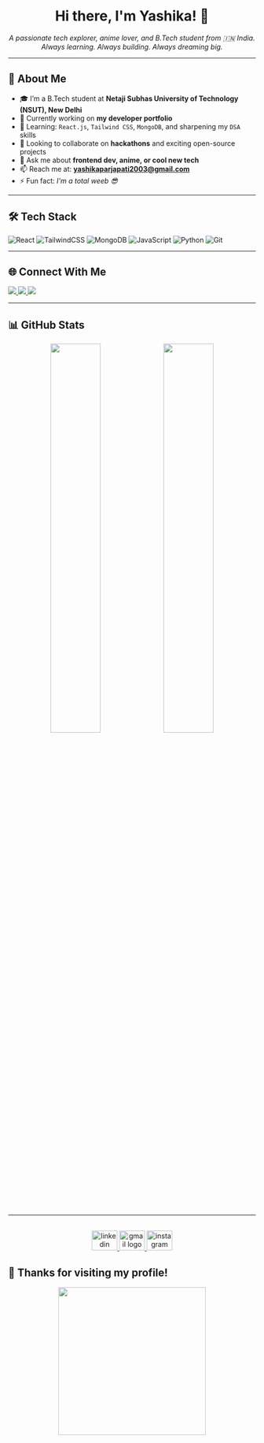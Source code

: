 <h1 align="center">Hi there, I'm Yashika! 👋</h1>

<p align="center">
  <em>
    A passionate tech explorer, anime lover, and B.Tech student from 🇮🇳 India.<br>
    Always learning. Always building. Always dreaming big.
  </em>
</p>

---

## 🌸 About Me

- 🎓 I’m a B.Tech student at **Netaji Subhas University of Technology (NSUT), New Delhi**
- 🔭 Currently working on **my developer portfolio**
- 🌱 Learning: `React.js`, `Tailwind CSS`, `MongoDB`, and sharpening my `DSA` skills
- 👯 Looking to collaborate on **hackathons** and exciting open-source projects
- 💬 Ask me about **frontend dev, anime, or cool new tech**
- 📫 Reach me at: **yashikaparjapati2003@gmail.com**
- ⚡ Fun fact: *I'm a total weeb 😎*

---

## 🛠️ Tech Stack

![React](https://img.shields.io/badge/-React.js-61DAFB?logo=react&logoColor=white&style=for-the-badge)
![TailwindCSS](https://img.shields.io/badge/-Tailwind_CSS-38B2AC?logo=tailwind-css&logoColor=white&style=for-the-badge)
![MongoDB](https://img.shields.io/badge/-MongoDB-4EA94B?logo=mongodb&logoColor=white&style=for-the-badge)
![JavaScript](https://img.shields.io/badge/-JavaScript-F7DF1E?logo=javascript&logoColor=black&style=for-the-badge)
![Python](https://img.shields.io/badge/-Python-3776AB?logo=python&logoColor=white&style=for-the-badge)
![Git](https://img.shields.io/badge/-Git-F05032?logo=git&logoColor=white&style=for-the-badge)

---

## 🌐 Connect With Me

<p align="left">
  <a href="mailto:yashikaparjapati2003@gmail.com">
    <img src="https://img.shields.io/badge/Gmail-D14836?style=for-the-badge&logo=gmail&logoColor=white"/>
  </a>
  <a href="https://www.linkedin.com/in/your-linkedin" target="_blank">
    <img src="https://img.shields.io/badge/-LinkedIn-0077B5?style=for-the-badge&logo=linkedin&logoColor=white"/>
  </a>
  <a href="https://twitter.com/your-twitter" target="_blank">
    <img src="https://img.shields.io/badge/-Twitter-1DA1F2?style=for-the-badge&logo=twitter&logoColor=white"/>
  </a>
</p>

---

## 📊 GitHub Stats

<p align="center">
  <img src="https://github-readme-stats.vercel.app/api?username=Yashika9013&show_icons=true&theme=tokyonight" width="45%" />
  <img src="https://github-readme-streak-stats.herokuapp.com/?user=Yashika9013&theme=tokyonight" width="45%" />
</p>

---



<br clear="both">

<div align="center">
  <a href="https://www.linkedin.com/in/yashika-prajapati-0aa678271/" target="_blank">
    <img src="https://raw.githubusercontent.com/maurodesouza/profile-readme-generator/master/src/assets/icons/social/linkedin/default.svg" width="52" height="40" alt="linkedin logo"  />
  </a>
  <a href="yashikaparjapati2003@gmail.com" target="_blank">
    <img src="https://raw.githubusercontent.com/maurodesouza/profile-readme-generator/master/src/assets/icons/social/gmail/default.svg" width="52" height="40" alt="gmail logo"  />
  </a>
  <img src="https://raw.githubusercontent.com/maurodesouza/profile-readme-generator/master/src/assets/icons/social/instagram/default.svg" width="52" height="40" alt="instagram logo"  />
</div>

###
## 💖 Thanks for visiting my profile!

<p align="center">
  <img src="https://media.giphy.com/media/v1.Y2lkPTc5MGI3NjExYTRoYmppdndnbmRraW9xZGk3NnB3eXllbXhxZWgybWpsazFvczF4bCZlcD12MV9naWZzX3NlYXJjaCZjdD1n/xUA7bdpLxQhsSQdyog/giphy.gif" width="300"/>
</p>


